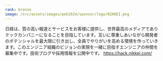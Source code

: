 ```yaml
---
rank: bronze
image: /src/assets/images/pek2024/sponsor/logo/NIKKEI.png
---
```

日経は、質の高い報道とサービスをお客様に提供し、世界最高のメディアでありテックカンパニーになることを目指しています。互いに尊重しあいながら開発者のポテンシャルを最大限に引き出し、全員でやりがいを高める環境を作っていきます。このエンジニア組織のビジョンの実現を一緒に目指すエンジニアの仲間を募集中です。技術ブログや採用情報を公開中です。
https://hack.nikkei.com/
